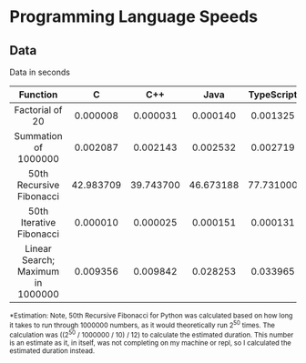 # Programming Language Speeds

## Data

Data in seconds

|         Function         |     C     |   C++    |     Java     |    TypeScript     |    JavaScript    |    Python    |
| :----------------------: | :-------: | :------: | :----------: | :-------: | :------: | :------: |
| Factorial of 20 | 0.000008 | 0.000031 | 0.000140 | 0.001325 | 0.003993 | 0.003623 |
| Summation of 1000000 | 0.002087 | 0.002143 | 0.002532 | 0.002719 | 0.004033 | 0.0542 |
| 50th Recursive Fibonacci | 42.983709 | 39.743700 | 46.673188 | 77.731000 | 71.288000 | 9382499.2236* |
| 50th Iterative Fibonacci | 0.000010 | 0.000025 | 0.000151 | 0.000131 | 0.000089 | 7.8e-05 |
| Linear Search; Maximum in 1000000 | 0.009356 | 0.009842 | 0.028253 | 0.033965 | 0.035999 | 0.998265 |

<sub>*Estimation: Note, 50th Recursive Fibonacci for Python was calculated based on how long it takes to run through 1000000 numbers, as it would theoretically run 2<sup>50</sup> times. The calculation was ((2<sup>50</sup> / 1000000 / 10) / 12) to calculate the estimated duration. This number is an estimate as it, in itself, was not completing on my machine or repl, so I calculated the estimated duration instead. </sub>